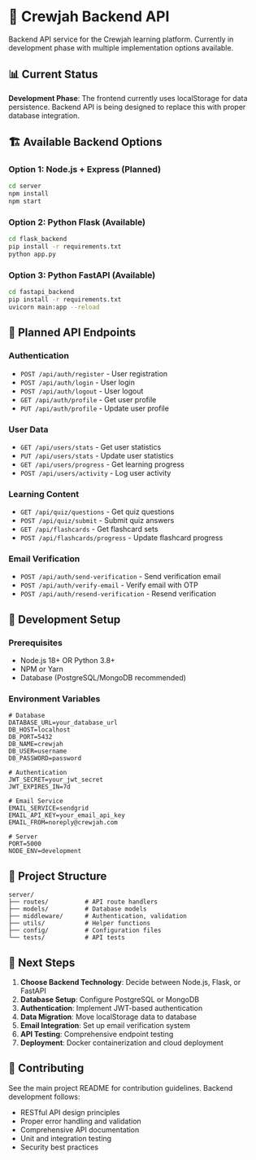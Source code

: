 # 🚀 Crewjah Backend API

Backend API service for the Crewjah learning platform. Currently in development phase with multiple implementation options available.

## 📊 Current Status

**Development Phase**: The frontend currently uses localStorage for data persistence. Backend API is being designed to replace this with proper database integration.

## 🏗️ Available Backend Options

### Option 1: Node.js + Express (Planned)
```bash
cd server
npm install
npm start
```

### Option 2: Python Flask (Available)
```bash
cd flask_backend
pip install -r requirements.txt
python app.py
```

### Option 3: Python FastAPI (Available)
```bash
cd fastapi_backend
pip install -r requirements.txt
uvicorn main:app --reload
```

## 🎯 Planned API Endpoints

### Authentication
- `POST /api/auth/register` - User registration
- `POST /api/auth/login` - User login
- `POST /api/auth/logout` - User logout
- `GET /api/auth/profile` - Get user profile
- `PUT /api/auth/profile` - Update user profile

### User Data
- `GET /api/users/stats` - Get user statistics
- `PUT /api/users/stats` - Update user statistics
- `GET /api/users/progress` - Get learning progress
- `POST /api/users/activity` - Log user activity

### Learning Content
- `GET /api/quiz/questions` - Get quiz questions
- `POST /api/quiz/submit` - Submit quiz answers
- `GET /api/flashcards` - Get flashcard sets
- `POST /api/flashcards/progress` - Update flashcard progress

### Email Verification
- `POST /api/auth/send-verification` - Send verification email
- `POST /api/auth/verify-email` - Verify email with OTP
- `POST /api/auth/resend-verification` - Resend verification

## 🔧 Development Setup

### Prerequisites
- Node.js 18+ OR Python 3.8+
- NPM or Yarn
- Database (PostgreSQL/MongoDB recommended)

### Environment Variables
```env
# Database
DATABASE_URL=your_database_url
DB_HOST=localhost
DB_PORT=5432
DB_NAME=crewjah
DB_USER=username
DB_PASSWORD=password

# Authentication
JWT_SECRET=your_jwt_secret
JWT_EXPIRES_IN=7d

# Email Service
EMAIL_SERVICE=sendgrid
EMAIL_API_KEY=your_email_api_key
EMAIL_FROM=noreply@crewjah.com

# Server
PORT=5000
NODE_ENV=development
```

## 📁 Project Structure

```
server/
├── routes/          # API route handlers
├── models/          # Database models
├── middleware/      # Authentication, validation
├── utils/           # Helper functions
├── config/          # Configuration files
└── tests/           # API tests
```

## 🚀 Next Steps

1. **Choose Backend Technology**: Decide between Node.js, Flask, or FastAPI
2. **Database Setup**: Configure PostgreSQL or MongoDB
3. **Authentication**: Implement JWT-based authentication
4. **Data Migration**: Move localStorage data to database
5. **Email Integration**: Set up email verification system
6. **API Testing**: Comprehensive endpoint testing
7. **Deployment**: Docker containerization and cloud deployment

## 🤝 Contributing

See the main project README for contribution guidelines. Backend development follows:

- RESTful API design principles
- Proper error handling and validation
- Comprehensive API documentation
- Unit and integration testing
- Security best practices
